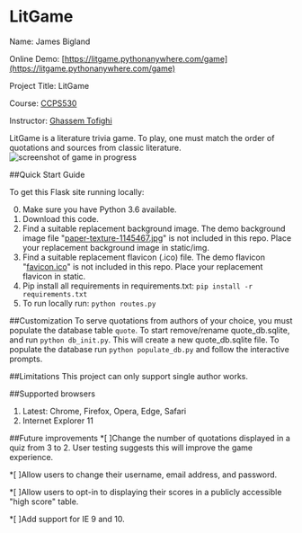 # LitGame

Name: James Bigland

Online Demo: [https://litgame.pythonanywhere.com/game](https://litgame.pythonanywhere.com/game)

Project Title: LitGame

Course:  [CCPS530](https://ce-online.ryerson.ca/ce/calendar/default.aspx?id=5&section=course&mode=course&ccode=CCPS+530)

Instructor: [Ghassem Tofighi](https://ghassem.com/)

LitGame is a literature trivia game. To play, one must match the order of quotations and sources from classic literature.
![screenshot of game in progress](https://ibb.co/x6QPXQF)

##Quick Start Guide

To get this Flask site running locally:

0. Make sure you have Python 3.6 available.
1. Download this code.
2. Find a suitable replacement background image. The demo background image file "[paper-texture-1145467.jpg](https://www.freeimages.com/photo/paper-texture-1145467)" is not included in this repo. Place your replacement background image in static/img.
3. Find a suitable replacement flavicon (.ico) file. The demo flavicon "[favicon.ico](https://www.freefavicon.com/freefavicons/objects/iconinfo/stylized-book-152-171437.html)" is not included in this repo. Place your replacement flavicon in static.
4. Pip install all requirements in requirements.txt: `pip install -r requirements.txt`
5. To run locally run: `python routes.py`

##Customization
To serve quotations from authors of your choice, you must populate the database table `quote`. To start remove/rename quote_db.sqlite, and run `python db_init.py`. This will create a new quote_db.sqlite file. To populate the database run `python populate_db.py` and follow the interactive prompts.

##Limitations
This project can only support single author works.

##Supported browsers
1. Latest: Chrome, Firefox, Opera, Edge, Safari
2. Internet Explorer 11

##Future improvements
*[ ]Change the number of quotations displayed in a quiz from 3 to 2. User testing suggests this will improve the game experience.

*[ ]Allow users to change their username, email address, and password.

*[ ]Allow users to opt-in to displaying their scores in a publicly accessible "high score" table.

*[ ]Add support for IE 9 and 10.
